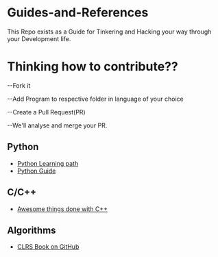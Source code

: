 # Guides-and-References
This Repo exists as a Guide for Tinkering and Hacking your way through your Development life.

# Thinking how to contribute??

--Fork it

--Add Program to respective folder in language of your choice

--Create a Pull Request(PR)

--We'll analyse and merge your PR.

## Python
- [Python Learning path](https://realpython.com/learning-paths/)
- [Python Guide](https://docs.python-guide.org/)

## C/C++
- [Awesome things done with C++](https://github.com/fffaraz/awesome-cpp#standard-libraries)

## Algorithms
- [CLRS Book on GitHub](https://github.com/CodeClub-JU/Introduction-to-Algorithms-CLRS)

